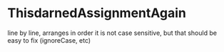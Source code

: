 # ThisdarnedAssignmentAgain
line by line, arranges in order
it is not case sensitive, but that should be easy to fix (ignoreCase, etc)
